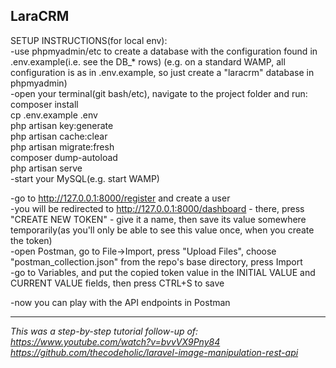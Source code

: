 LaraCRM
--------

SETUP INSTRUCTIONS(for local env):  
-use phpmyadmin/etc to create a database with the configuration found in .env.example(i.e. see the DB_* rows)  (e.g. on a standard WAMP, all configuration is as in .env.example, so just create a "laracrm" database in phpmyadmin)  
-open your terminal(git bash/etc), navigate to the project folder and run:  
composer install  
cp .env.example .env  
php artisan key:generate  
php artisan cache:clear  
php artisan migrate:fresh  
composer dump-autoload  
php artisan serve  
-start your MySQL(e.g. start WAMP)  

-go to http://127.0.0.1:8000/register and create a user  
-you will be redirected to http://127.0.0.1:8000/dashboard - there, press "CREATE NEW TOKEN" - give it a name, then save its value somewhere temporarily(as you'll only be able to see this value once, when you create the token)  
-open Postman, go to File->Import, press "Upload Files", choose "postman_collection.json" from the repo's base directory, press Import  
-go to Variables, and put the copied token value in the INITIAL VALUE and CURRENT VALUE fields, then press CTRL+S to save  

-now you can play with the API endpoints in Postman  
*********************************************************************************  
*This was a step-by-step tutorial follow-up of:*  
*https://www.youtube.com/watch?v=bvvVX9Pny84*  
*https://github.com/thecodeholic/laravel-image-manipulation-rest-api*  